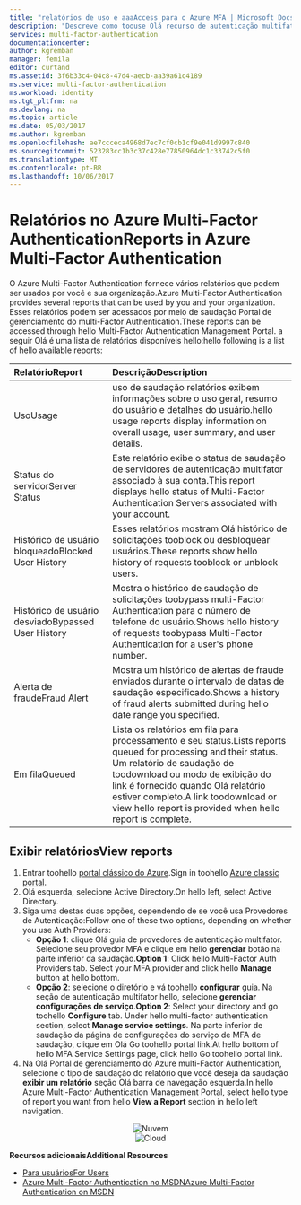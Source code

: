 ```yaml
---
title: "relatórios de uso e aaaAccess para o Azure MFA | Microsoft Docs"
description: "Descreve como toouse Olá recurso de autenticação multifator do Azure - relatórios."
services: multi-factor-authentication
documentationcenter: 
author: kgremban
manager: femila
editor: curtand
ms.assetid: 3f6b33c4-04c8-47d4-aecb-aa39a61c4189
ms.service: multi-factor-authentication
ms.workload: identity
ms.tgt_pltfrm: na
ms.devlang: na
ms.topic: article
ms.date: 05/03/2017
ms.author: kgremban
ms.openlocfilehash: ae7ccceca4968d7ec7cf0cb1cf9e041d9997c840
ms.sourcegitcommit: 523283cc1b3c37c428e77850964dc1c33742c5f0
ms.translationtype: MT
ms.contentlocale: pt-BR
ms.lasthandoff: 10/06/2017
---
```

# <a name="reports-in-azure-multi-factor-authentication"></a><span data-ttu-id="ae593-103">Relatórios no Azure Multi-Factor Authentication</span><span class="sxs-lookup"><span data-stu-id="ae593-103">Reports in Azure Multi-Factor Authentication</span></span>
<span data-ttu-id="ae593-104">O Azure Multi-Factor Authentication fornece vários relatórios que podem ser usados por você e sua organização.</span><span class="sxs-lookup"><span data-stu-id="ae593-104">Azure Multi-Factor Authentication provides several reports that can be used by you and your organization.</span></span> <span data-ttu-id="ae593-105">Esses relatórios podem ser acessados por meio de saudação Portal de gerenciamento do multi-Factor Authentication.</span><span class="sxs-lookup"><span data-stu-id="ae593-105">These reports can be accessed through hello Multi-Factor Authentication Management Portal.</span></span> <span data-ttu-id="ae593-106">a seguir Olá é uma lista de relatórios disponíveis hello:</span><span class="sxs-lookup"><span data-stu-id="ae593-106">hello following is a list of hello available reports:</span></span>

| <span data-ttu-id="ae593-107">Relatório</span><span class="sxs-lookup"><span data-stu-id="ae593-107">Report</span></span> | <span data-ttu-id="ae593-108">Descrição</span><span class="sxs-lookup"><span data-stu-id="ae593-108">Description</span></span> |
|:--- |:--- |
| <span data-ttu-id="ae593-109">Uso</span><span class="sxs-lookup"><span data-stu-id="ae593-109">Usage</span></span> |<span data-ttu-id="ae593-110">uso de saudação relatórios exibem informações sobre o uso geral, resumo do usuário e detalhes do usuário.</span><span class="sxs-lookup"><span data-stu-id="ae593-110">hello usage reports display information on overall usage, user summary, and user details.</span></span> |
| <span data-ttu-id="ae593-111">Status do servidor</span><span class="sxs-lookup"><span data-stu-id="ae593-111">Server Status</span></span> |<span data-ttu-id="ae593-112">Este relatório exibe o status de saudação de servidores de autenticação multifator associado à sua conta.</span><span class="sxs-lookup"><span data-stu-id="ae593-112">This report displays hello status of Multi-Factor Authentication Servers associated with your account.</span></span> |
| <span data-ttu-id="ae593-113">Histórico de usuário bloqueado</span><span class="sxs-lookup"><span data-stu-id="ae593-113">Blocked User History</span></span> |<span data-ttu-id="ae593-114">Esses relatórios mostram Olá histórico de solicitações tooblock ou desbloquear usuários.</span><span class="sxs-lookup"><span data-stu-id="ae593-114">These reports show hello history of requests tooblock or unblock users.</span></span> |
| <span data-ttu-id="ae593-115">Histórico de usuário desviado</span><span class="sxs-lookup"><span data-stu-id="ae593-115">Bypassed User History</span></span> |<span data-ttu-id="ae593-116">Mostra o histórico de saudação de solicitações toobypass multi-Factor Authentication para o número de telefone do usuário.</span><span class="sxs-lookup"><span data-stu-id="ae593-116">Shows hello history of requests toobypass Multi-Factor Authentication for a user's phone number.</span></span> |
| <span data-ttu-id="ae593-117">Alerta de fraude</span><span class="sxs-lookup"><span data-stu-id="ae593-117">Fraud Alert</span></span> |<span data-ttu-id="ae593-118">Mostra um histórico de alertas de fraude enviados durante o intervalo de datas de saudação especificado.</span><span class="sxs-lookup"><span data-stu-id="ae593-118">Shows a history of fraud alerts submitted during hello date range you specified.</span></span> |
| <span data-ttu-id="ae593-119">Em fila</span><span class="sxs-lookup"><span data-stu-id="ae593-119">Queued</span></span> |<span data-ttu-id="ae593-120">Lista os relatórios em fila para processamento e seu status.</span><span class="sxs-lookup"><span data-stu-id="ae593-120">Lists reports queued for processing and their status.</span></span> <span data-ttu-id="ae593-121">Um relatório de saudação de toodownload ou modo de exibição do link é fornecido quando Olá relatório estiver completo.</span><span class="sxs-lookup"><span data-stu-id="ae593-121">A link toodownload or view hello report is provided when hello report is complete.</span></span> |

## <a name="view-reports"></a><span data-ttu-id="ae593-122">Exibir relatórios</span><span class="sxs-lookup"><span data-stu-id="ae593-122">View reports</span></span>
1. <span data-ttu-id="ae593-123">Entrar toohello [portal clássico do Azure](https://manage.windowsazure.com).</span><span class="sxs-lookup"><span data-stu-id="ae593-123">Sign in toohello [Azure classic portal](https://manage.windowsazure.com).</span></span>
2. <span data-ttu-id="ae593-124">Olá esquerda, selecione Active Directory.</span><span class="sxs-lookup"><span data-stu-id="ae593-124">On hello left, select Active Directory.</span></span>
3. <span data-ttu-id="ae593-125">Siga uma destas duas opções, dependendo de se você usa Provedores de Autenticação:</span><span class="sxs-lookup"><span data-stu-id="ae593-125">Follow one of these two options, depending on whether you use Auth Providers:</span></span>
   * <span data-ttu-id="ae593-126">**Opção 1**: clique Olá guia de provedores de autenticação multifator. Selecione seu provedor MFA e clique em hello **gerenciar** botão na parte inferior da saudação.</span><span class="sxs-lookup"><span data-stu-id="ae593-126">**Option 1**: Click hello Multi-Factor Auth Providers tab. Select your MFA provider and click hello **Manage** button at hello bottom.</span></span>
   * <span data-ttu-id="ae593-127">**Opção 2**: selecione o diretório e vá toohello **configurar** guia. Na seção de autenticação multifator hello, selecione **gerenciar configurações de serviço**.</span><span class="sxs-lookup"><span data-stu-id="ae593-127">**Option 2**: Select your directory and go toohello **Configure** tab. Under hello multi-factor authentication section, select **Manage service settings**.</span></span> <span data-ttu-id="ae593-128">Na parte inferior de saudação da página de configurações do serviço de MFA de saudação, clique em Olá Go toohello portal link.</span><span class="sxs-lookup"><span data-stu-id="ae593-128">At hello bottom of hello MFA Service Settings page, click hello Go toohello portal link.</span></span>
4. <span data-ttu-id="ae593-129">Na Olá Portal de gerenciamento do Azure multi-Factor Authentication, selecione o tipo de saudação do relatório que você deseja da saudação **exibir um relatório** seção Olá barra de navegação esquerda.</span><span class="sxs-lookup"><span data-stu-id="ae593-129">In hello Azure Multi-Factor Authentication Management Portal, select hello type of report you want from hello **View a Report** section in hello left navigation.</span></span>

<span data-ttu-id="ae593-130"><center>![Nuvem](./media/multi-factor-authentication-manage-reports/report.png)</center></span><span class="sxs-lookup"><span data-stu-id="ae593-130"><center>![Cloud](./media/multi-factor-authentication-manage-reports/report.png)</center></span></span>


<span data-ttu-id="ae593-131">**Recursos adicionais**</span><span class="sxs-lookup"><span data-stu-id="ae593-131">**Additional Resources**</span></span>

* [<span data-ttu-id="ae593-132">Para usuários</span><span class="sxs-lookup"><span data-stu-id="ae593-132">For Users</span></span>](end-user/multi-factor-authentication-end-user.md)
* [<span data-ttu-id="ae593-133">Azure Multi-Factor Authentication no MSDN</span><span class="sxs-lookup"><span data-stu-id="ae593-133">Azure Multi-Factor Authentication on MSDN</span></span>](https://msdn.microsoft.com/library/azure/dn249471.aspx)
